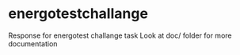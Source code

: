 # energotestchallange
Response for energotest challange task
Look at doc/ folder for more documentation
